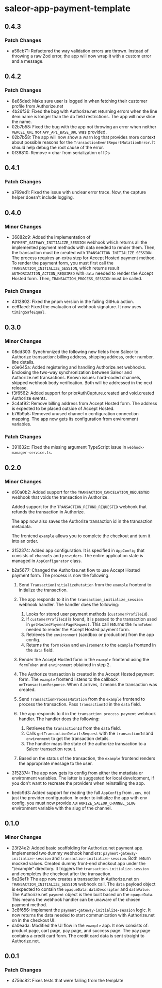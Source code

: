 # saleor-app-payment-template

## 0.4.3

### Patch Changes

- a56cb71: Refactored the way validation errors are thrown. Instead of throwing a raw Zod error, the app will now wrap it with a custom error and a message.

## 0.4.2

### Patch Changes

- 8e65ded: Make sure user is logged in when fetching their customer profile from Authorize.net
- 4b26f36: Fixed the bug with Authorize.net returning errors when the line item name is longer than the db field restrictions. The app will now slice the name.
- 02b7b58: Fixed the bug with the app not throwing an error when neither `VERCEL_URL` nor `APP_API_BASE_URL` was provided.
- 02b7b58: The app will now show a warn log that provides more context about possible reasons for the `TransactionEventReportMutationError`. It should help debug the root cause of the error.
- 0f36810: Remove = char from serialization of IDs

## 0.4.1

### Patch Changes

- a769ed1: Fixed the issue with unclear error trace. Now, the capture helper doesn't include logging.

## 0.4.0

### Minor Changes

- 36882c9: Added the implementation of `PAYMENT_GATEWAY_INITIALIZE_SESSION` webhook which returns all the implemented payment methods with data needed to render them. Then, the transaction must be created with `TRANSACTION_INITIALIZE_SESSION`. The process requires an extra step for Accept Hosted payment method. To render the payment form, you must first call the `TRANSACTION_INITIALIZE_SESSION`, which returns result `AUTHORIZATION_ACTION_REQUIRED` with `data` needed to render the Accept Hosted form. Then, `TRANSACTION_PROCESS_SESSION` must be called.

### Patch Changes

- 4312802: Fixed the pnpm version in the failing GitHub action.
- ee61aed: Fixed the evaluation of webhook signature. It now uses `timingSafeEqual`.

## 0.3.0

### Minor Changes

- 08dd303: Synchronized the following new fields from Saleor to Authorize transaction: billing address, shipping address, order number, line details.
- c6e645a: Added registering and handling Authorize.net webhooks. Enclosing the two-way synchronization between Saleor and Authorize.net transactions. Known issues: hard-coded channels, skipped webhook body verification. Both will be addressed in the next release.
- f3f6562: Added support for priorAuthCapture.created and void.created Authorize events.
- 2c4af92: Remove billing address from Accept Hosted form. The address is expected to be placed outside of Accept Hosted.
- b76b9a5: Removed unused channel x configuration connection mapping. The app now gets its configuration from environment variables.

### Patch Changes

- 391632c: Fixed the missing argument TypeScript issue in `webhook-manager-service.ts`.

## 0.2.0

### Minor Changes

- d60a0b2: Added support for the `TRANSACTION_CANCELATION_REQUESTED` webhook that voids the transaction in Authorize.

  Added support for the `TRANSACTION_REFUND_REQUESTED` webhook that refunds the transaction in Authorize.

  The app now also saves the Authorize transaction id in the transaction metadata.

  The frontend `example` allows you to complete the checkout and turn it into an order.

- 3152374: Added app configuration. It is specified in `AppConfig` that consists of `channels` and `providers`. The entire application state is managed in `AppConfigurator` class.
- b2a5677: Changed the Authorize.net flow to use Accept Hosted payment form. The process is now the following:

  1. Send `TransactionInitializeMutation` from the `example` frontend to initialize the transaction.
  2. The app responds to it in the `transaction_initialize_session` webhook handler. The handler does the following:

     1. Looks for stored user payment methods (`customerProfileId`).
     2. If `customerProfileId` is found, it is passed to the transaction used in `getHostedPaymentPageRequest`. This call returns the `formToken` needed to render the Accept Hosted payment form.
     3. Retrieves the `environment` (sandbox or production) from the app config.
     4. Returns the `formToken` and `environment` to the `example` frontend in the `data` field.

  3. Render the Accept Hosted form in the `example` frontend using the `formToken` and `environment` obtained in step 2.
  4. The Authorize transaction is created in the Accept Hosted payment form. The `example` frontend listens to the callback `onTransactionResponse`. When it arrives, it means the transaction was created.
  5. Send `TransactionProcessMutation` from the `example` frontend to process the transaction. Pass `transactionId` in the `data` field.
  6. The app responds to it in the `transaction_process_payment` webhook handler. The handler does the following:

     1. Retrieves the `transactionId` from the `data` field.
     2. Calls `getTransactionDetailsRequest` with the `transactionId` and `environment` to get the transaction details.
     3. The handler maps the state of the authorize transaction to a Saleor transaction result.

  7. Based on the status of the transaction, the `example` frontend renders the appropriate message to the user.

- 3152374: The app now gets its config from either the metadata or environment variables. The latter is suggested for local development, if you don't want to recreate the providers when reinstalling the app.
- bedc9d3: Added support for reading the full `AppConfig` from `.env`, not just the provider configuration. In order to initialize the app with env config, you must now provide `AUTHORIZE_SALEOR_CHANNEL_SLUG` environment variable with the slug of the channel.

## 0.1.0

### Minor Changes

- 23f24e2: Added basic scaffolding for Authorize.net payment app. Implemented two dummy webhook handlers: `payment-gateway-initialize-session` and `transaction-initialize-session`. Both return mocked values. Created dummy front-end checkout app under the "/example" directory. It triggers the `transaction-initialize-session` and completes the checkout after the transaction.
- 9e26ef1: The app now creates a transaction in Authorize.net on `TRANSACTION_INITIALIZE_SESSION` webhook call. The `data` payload object is expected to contain the `opaqueData`: `dataDescriptor` and `dataValue`. The Authorize.net `payment` object is then built based on the `opaqueData`. This means the webhook handler can be unaware of the chosen payment method.
- 3c8f656: Implement the `payment-gateway-initialize-session` logic. It now returns the data needed to start communication with Authorize.net on in the checkout UI.
- da0eada: Modified the UI flow in the `example` app. It now consists of: product page, cart page, pay page, and success page. The pay page contains a credit card form. The credit card data is sent straight to Authorize.net.

## 0.0.1

### Patch Changes

- 4756c82: Fixes tests that were failing from the template
